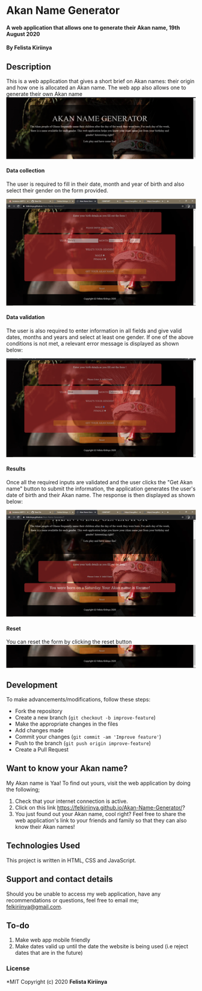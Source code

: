 # Akan Name Generator
#### A web application that allows one to generate their Akan name,  19th August 2020
#### By **Felista Kiriinya**
## Description
This is a web application that gives a short brief on Akan names: their origin and how one is allocated an Akan name. The web app also allows one to generate their own Akan name
![intro](images/intro.png)
#### Data collection
The user is required to fill in their date, month and year of birth and also select their gender on the form provided.

![form](images/form.PNG)

#### Data validation
The user is also required to enter information in all fields and give valid dates, months and years and select at least one gender. If one of the above conditions is not met, a relevant error message is displayed as shown below:

![validation](images/validation.png)

#### Results
Once all the required inputs are validated and the user clicks the "Get Akan name" button to submit the information, the application generates the user's date of birth and their Akan name. The response is then displayed as shown below:

![getname](images/getname.png)
#### Reset
You can reset the form by clicking the reset button
![reset](images/reset.png)

## Development
To make advancements/modifications, follow these steps:

- Fork the repository
- Create a new branch (`git checkout -b improve-feature`)
- Make the appropriate changes in the files
- Add changes made
- Commit your changes (`git commit -am 'Improve feature'`)
- Push to the branch (`git push origin improve-feature`)
- Create a Pull Request 

## Want to know your Akan name?
My Akan name is Yaa! To find out yours, visit the web application by doing the following;
1. Check that your internet connection is active.
2. Click on this link https://felkiriinya.github.io/Akan-Name-Generator/?
3. You just found out your Akan name, cool right? Feel free to share the web application's link to your friends and family so that they can also know their Akan names!

## Technologies Used
This project is written in HTML, CSS and JavaScript.

## Support and contact details
Should you be unable to access my web application, have any recommendations or questions, feel free to email me; felkiriinya@gmail.com.

## To-do
1. Make web app mobile friendly
2. Make dates valid up until the date the website is being used (i.e reject dates that are in the future)

### License
*MIT
Copyright (c) 2020 **Felista Kiriinya**

